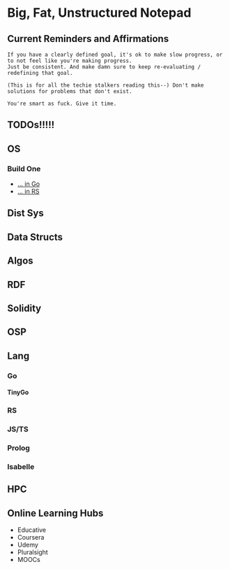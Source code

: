 # Big, Fat, Unstructured Notepad

## Current Reminders and Affirmations
    If you have a clearly defined goal, it's ok to make slow progress, or to not feel like you're making progress. 
    Just be consistent. And make damn sure to keep re-evaluating / redefining that goal. 

    (This is for all the techie stalkers reading this--) Don't make solutions for problems that don't exist. 

    You're smart as fuck. Give it time. 

## TODOs!!!!!

## OS
### Build One
- [... in Go](https://lsub.org/clive/)
- [... in RS](https://os.phil-opp.com/minimal-rust-kernel/)

## Dist Sys

## Data Structs

## Algos

## RDF

## Solidity

## OSP

## Lang
### Go

#### TinyGo

### RS

### JS/TS

### Prolog

### Isabelle

## HPC

## Online Learning Hubs
- Educative
- Coursera
- Udemy
- Pluralsight
- MOOCs
